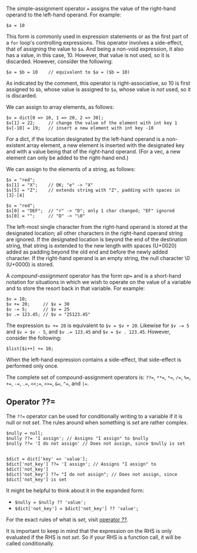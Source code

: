 The simple-assignment operator `=` assigns the value of the right-hand operand to the left-hand operand.  For example:

```Hack
$a = 10
```

This form is commonly used in expression statements or as the first part of a `for` loop's controlling expressions.  This
operator involves a side-effect, that of assigning the value to `$a`.  And being a non-void expression, it also has a value,
in this case, 10. However, that value is not used, so it is discarded.  However, consider the following:

```Hack
$a = $b = 10    // equivalent to $a = ($b = 10)
```

As indicated by the comment, this operator is right-associative, so 10 is first assigned to `$b`, whose value is assigned to `$a`,
whose value is *not* used, so it is discarded.

We can assign to array elements, as follows:

```Hack
$v = dict[0 => 10, 1 => 20, 2 => 30];
$v[1] = 22;     // change the value of the element with int key 1
$v[-10] = 19;   // insert a new element with int key -10
```

For a dict, if the location designated by the left-hand operand is a non-existent array element, a new element is inserted with the
designated key and with a value being that of the right-hand operand. (For a vec, a new element can only be added to the right-hand end.)

We can assign to the elements of a string, as follows:

```Hack
$s = "red";
$s[1] = "X";    // OK; "e" -> "X"
$s[5] = "Z";    // extends string with "Z", padding with spaces in [3]-[4]

$s = "red";
$s[0] = "DEF";  // "r" -> "D"; only 1 char changed; "EF" ignored
$s[0] = "";     // "D" -> "\0"
```

The left-most single character from the right-hand operand is stored at the designated location; all other characters in the right-hand
operand string are ignored.  If the designated location is beyond the end of the destination string, that string is extended to the new
length with spaces (U+0020) added as padding beyond the old end and before the newly added character. If the right-hand operand is an
empty string, the null character \\0 (U+0000) is stored.

A *compound-assignment* operator has the form *op*`=` and is a short-hand notation for situations in which we wish to operate on the
value of a variable and to store the resort back in that variable.  For example:

```Hack
$v = 10;
$v += 20;     // $v = 30
$v -= 5;      // $v = 25
$v .= 123.45; // $v = "25123.45"
```

The expression `$v += 20` is equivalent to `$v = $v + 20`. Likewise for `$v -= 5` and `$v = $v - 5`, and `$v .= 123.45` and
`$v = $v . 123.45`.  However, consider the following:

```Hack
$list[$i++] += 10;
```

When the left-hand expression contains a side-effect, that side-effect is performed only once.

The complete set of compound-assignment operators is: `??=`, `**=`, `*=`, `/=`, `%=`, `+=`, `-=`, `.=`, `<<;=`, `>>=`, `&=`, `^=`, and `|=`.

## Operator ??=

The `??=` operator can be used for conditionally writing to a variable if it is null or not _set_.
The rules around when something is _set_ are rather complex.

```HACK
$nully = null;
$nully ??= 'I assign'; // Assigns "I assign" to $nully
$nully ??= 'I do not assign' // Does not assign, since $nully is set


$dict = dict['key' => 'value'];
$dict['not_key'] ??= 'I assign'; // Assigns "I assign" to $dict['not_key']
$dict['not_key'] ??= "I do not assign"; // Does not assign, since $dict['not_key'] is set
```

It might be helpful to think about it in the expanded form:
 - `$nully = $nully ?? 'value';`
 - `$dict['not_key'] = $dict['not_key'] ?? 'value';`

For the exact rules of what is _set_, visit [operator ??](/hack/expressions-and-operators/coalesce).

It is important to keep in mind that the expression on the RHS is only evaluated if the RHS is not _set_.
So if your RHS is a function call, it will be called conditionally.


